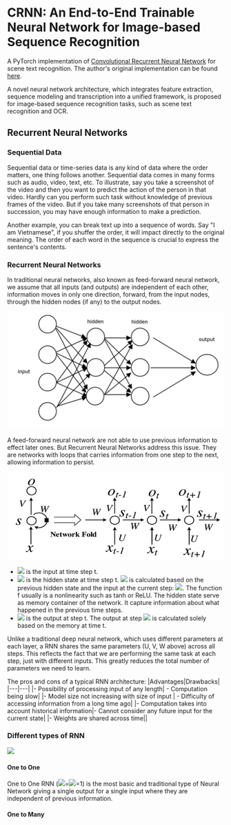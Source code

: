 # CRNN: An End-to-End Trainable Neural Network for Image-based Sequence Recognition 
A PyTorch implementation of [Convolutional Recurrent Neural Network](https://arxiv.org/abs/1507.05717) for scene text recognition.
The author's original implementation can be found [here](https://github.com/bgshih/crnn).

A novel neural network architecture, which integrates feature extraction, sequence modeling and transcription into a unified framework, is proposed for image-based sequence recognition tasks, such as scene text recognition and OCR.

## Recurrent Neural Networks
### Sequential Data
Sequential data or time-series data is any kind of data where the order matters, one thing follows another. Sequential data comes in many forms such as audio, video, text, etc. To illustrate, say you take a screenshot of the video and then you want to predict the action of the person in that video. Hardly can you perform such task without knowledge of previous frames of the video. But if you take many screenshots of that person in succession, you may have enough information to make a prediction.

Another example, you can break text up into a sequence of words. Say "I am Vietnamese", if you shuffer the order, it will impact directly to the original meaning. The order of each word in the sequence is crucial to express the sentence's contents.

### Recurrent Neural Networks
In traditional neural networks, also known as feed-forward neural network, we assume that all inputs (and outputs) are independent of each other, information moves in only one direction, forward, from the input nodes, through the hidden nodes (if any) to the output nodes.

 <img src="./images/nn.png"  width="800">

A feed-forward neural network are not able to use previous information to effect later ones. But Recurrent Neural Networks address this issue. They are networks with loops that carries information from one step to the next, allowing information to persist.

<img src="./images/rnn.png">

- <img src="https://render.githubusercontent.com/render/math?math=x_t"> is the input at time step t.
- <img src="https://render.githubusercontent.com/render/math?math=s_t"> is the hidden state at time step t. <img src="https://render.githubusercontent.com/render/math?math=s_t"> is calculated based on the previous hidden state and the input at the current step: <img src="https://render.githubusercontent.com/render/math?math=s_t=f(Ux_t + Ws_{t-1})">. The function f usually is a nonlinearity such as tanh or ReLU. The hidden state serve as memory container of the network. It capture information about what happened in the previous time steps. 
- <img src="https://render.githubusercontent.com/render/math?math=o_t"> is the output at step t. The output at step <img src="https://render.githubusercontent.com/render/math?math=o_t"> is calculated solely based on the memory at time t. 

Unlike a traditional deep neural network, which uses different parameters at each layer, a RNN shares the same parameters (U, V, W above) across all steps. This reflects the fact that we are performing the same task at each step, just with different inputs. This greatly reduces the total number of parameters we need to learn.

The pros and cons of a typical RNN architecture:
|Advantages|Drawbacks|
|---|---|
|- Possibility of processing input of any length|        - Computation being slow|
|- Model size not increasing with size of input |        - Difficulty of accessing information from a long time ago|
|- Computation takes into account historical information|- Cannot consider any future input for the current state|
|- Weights are shared across time||

### Different types of RNN

<img src="./images/rnn_type.png">

#### One to One
One to One RNN (<img src="https://render.githubusercontent.com/render/math?math=T_x">=<img src="https://render.githubusercontent.com/render/math?math=T_x">=1) is the most basic and traditional type of Neural Network giving a single output for a single input where they are independent of previous information.

#### One to Many





